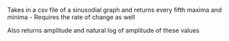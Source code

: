 Takes in a csv file of a sinusodial graph and returns every fifth maxima and minima - Requires the rate of change as well

Also returns amplitude and natural log of amplitude of these values
